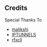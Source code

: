## Credits
Special Thanks To
- [malikshi](https://github.com/malikshi/open_meta)
- [IPTUNNELS](https://github.com/IPTUNNELS/IPTUNNELS/tree/main/OpenClash)
- [rfxcll](https://github.com/rfxcll/open_meta)
